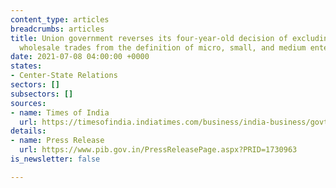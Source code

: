 ```yaml
---
content_type: articles
breadcrumbs: articles
title: Union government reverses its four-year-old decision of excluding retail and
  wholesale trades from the definition of micro, small, and medium enterprises (MSMEs)
date: 2021-07-08 04:00:00 +0000
states:
- Center-State Relations
sectors: []
subsectors: []
sources:
- name: Times of India
  url: https://timesofindia.indiatimes.com/business/india-business/govt-brings-retail-wholesale-trade-under-msme/articleshow/84082743.cms
details:
- name: Press Release
  url: https://www.pib.gov.in/PressReleasePage.aspx?PRID=1730963
is_newsletter: false

---
```

